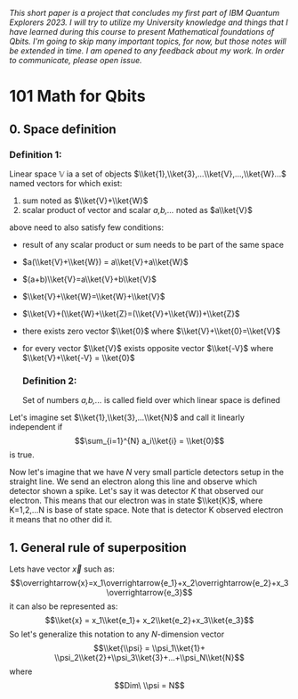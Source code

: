 *This short paper is a project that concludes my first part of IBM Quantum Explorers 2023. I will try to utilize my University knowledge and things that I have learned during this course to present Mathematical foundations of Qbits. I'm going to skip many important topics, for now, but those notes will be extended in time. 
I am opened to any feedback about my work. In order to communicate, please open issue.*

# 101 Math for Qbits

## 0. Space definition
### Definition 1: 
Linear space $\mathbb{V}$ ia a set of objects $\\ket{1},\\ket{3},...\\ket{V},...,\\ket{W}...$ named vectors for which exist: 
1) sum noted as $\\ket{V}+\\ket{W}$
2) scalar product of vector and scalar *a,b,...* noted as $a\\ket{V}$

above need to also satisfy few conditions:

- result of any scalar product or sum needs to be part of the same space
- $a(\\ket{V}+\\ket{W}) = a\\ket{V}+a\\ket{W}$
- $(a+b)\\ket{V}=a\\ket{V}+b\\ket{V}$
- $\\ket{V}+\\ket{W}=\\ket{W}+\\ket{V}$
- $\\ket{V}+(\\ket{W}+\\ket{Z}=(\\ket{V}+\\ket{W})+\\ket{Z}$
- there exists zero vector $\\ket{0}$ where $\\ket{V}+\\ket{0}=\\ket{V}$
- for every vector $\\ket{V}$ exists opposite vector $\\ket{-V}$ where $\\ket{V}+\\ket{-V} = \\ket{0}$

  ### Definition 2:
  Set of numbers *a,b,...* is called field over which linear space is defined
  
Let's imagine set $\\ket{1},\\ket{3},...\\ket{N}$ and call it linearly independent if $$\sum_{i=1}^{N} a_i\\ket{i} = \\ket{0}$$ is true.

Now let's imagine that we have *N* very small particle detectors setup in the straight line. We send an electron along this line and observe which detector shown a spike. Let's say it was detector *K* that observed our electron. This means that our electron was in state $\\ket{K}$, where K=1,2,...N is base of state space. Note that is detector K observed electron it means that no other did it.
## 1. General rule of superposition
Lets have vector $\overrightarrow{x}$ such as: $$\overrightarrow{x}=x_1\overrightarrow{e_1}+x_2\overrightarrow{e_2}+x_3\overrightarrow{e_3}$$
it can also be represented as:
$$\\ket{x} = x_1\\ket{e_1}+ x_2\\ket{e_2}+x_3\\ket{e_3}$$
So let's generalize this notation to any *N*-dimension vector
$$\\ket{\\psi} = \\psi_1\\ket{1}+ \\psi_2\\ket{2}+\\psi_3\\ket{3}+...+\\psi_N\\ket{N}$$
where $$Dim\ \\psi = N$$
